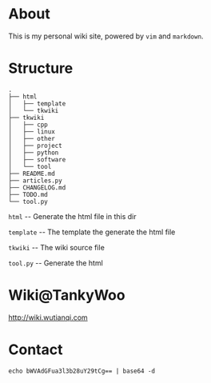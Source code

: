 # About #

This is my personal wiki site, powered by `vim` and `markdown`.

# Structure #

	.
	├── html
	│   ├── template
	│   └── tkwiki
	├── tkwiki
	│   ├── cpp
	│   ├── linux
	│   ├── other
	│   ├── project
	│   ├── python
	│   ├── software
	│   └── tool
	├── README.md
	├── articles.py
	├── CHANGELOG.md
	├── TODO.md
	└── tool.py

`html` -- Generate the html file in this dir

`template` -- The template the generate the html file

`tkwiki` -- The wiki source file

`tool.py` -- Generate the html

# Wiki@TankyWoo #

http://wiki.wutianqi.com

# Contact #

	echo bWVAdGFua3l3b28uY29tCg== | base64 -d
